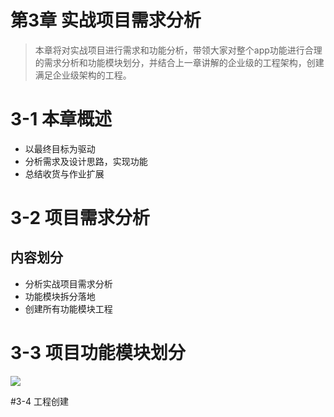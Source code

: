 # 第3章 实战项目需求分析

> 本章将对实战项目进行需求和功能分析，带领大家对整个app功能进行合理的需求分析和功能模块划分，并结合上一章讲解的企业级的工程架构，创建满足企业级架构的工程。

# 3-1 本章概述

* 以最终目标为驱动
* 分析需求及设计思路，实现功能
* 总结收货与作业扩展

# 3-2 项目需求分析

## 内容划分

* 分析实战项目需求分析
* 功能模块拆分落地
* 创建所有功能模块工程

# 3-3 项目功能模块划分

![](https://raw.githubusercontent.com/Mr-lidajun/Programming-Notes/master/Android/企业级Android应用架构设计/img/030301.jpg)

#3-4 工程创建

